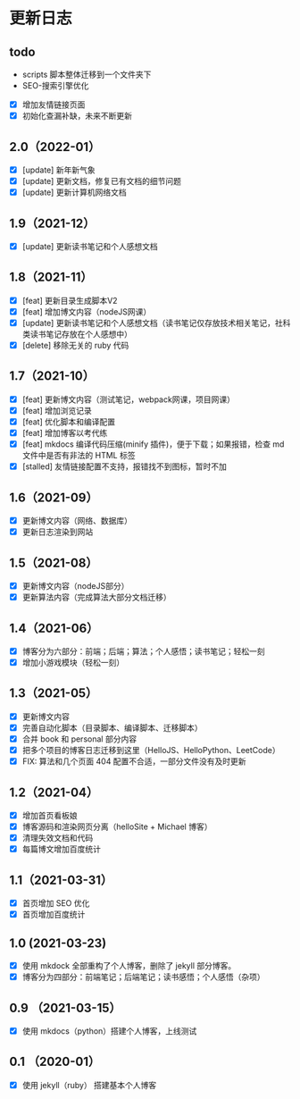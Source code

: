 # 更新日志

## todo

- scripts 脚本整体迁移到一个文件夹下
- SEO-搜索引擎优化

- [x] 增加友情链接页面
- [x] 初始化查漏补缺，未来不断更新

## 2.0（2022-01）
- [x] [update] 新年新气象
- [x] [update] 更新文档，修复已有文档的细节问题
- [x] [update] 更新计算机网络文档

## 1.9（2021-12）
- [x] [update] 更新读书笔记和个人感想文档

## 1.8（2021-11）
- [x] [feat] 更新目录生成脚本V2
- [x] [feat] 增加博文内容（nodeJS网课）
- [x] [update] 更新读书笔记和个人感想文档（读书笔记仅存放技术相关笔记，社科类读书笔记存放在个人感想中）
- [x] [delete] 移除无关的 ruby 代码

## 1.7（2021-10）

- [x] [feat] 更新博文内容（测试笔记，webpack网课，项目网课）
- [x] [feat] 增加浏览记录
- [x] [feat] 优化脚本和编译配置
- [x] [feat] 增加博客以考代练
- [x] [feat] mkdocs 编译代码压缩(minify 插件)，便于下载；如果报错，检查 md 文件中是否有非法的 HTML 标签
- [x] [stalled] 友情链接配置不支持，报错找不到图标，暂时不加

## 1.6（2021-09）

- [x] 更新博文内容（网络、数据库）
- [x] 更新日志渲染到网站

## 1.5（2021-08）

- [x] 更新博文内容（nodeJS部分）
- [x] 更新算法内容（完成算法大部分文档迁移）

## 1.4（2021-06）

- [x] 博客分为六部分：前端；后端；算法；个人感悟；读书笔记；轻松一刻
- [x] 增加小游戏模块（轻松一刻）

## 1.3（2021-05）

- [x] 更新博文内容
- [x] 完善自动化脚本（目录脚本、编译脚本、迁移脚本）
- [x] 合并 book 和 personal 部分内容
- [x] 把多个项目的博客日志迁移到这里（HelloJS、HelloPython、LeetCode）
- [x] FIX: 算法和几个页面 404 配置不合适，一部分文件没有及时更新

## 1.2（2021-04）

- [x] 增加首页看板娘
- [x] 博客源码和渲染网页分离（helloSite + Michael 博客）
- [x] 清理失效文档和代码
- [x] 每篇博文增加百度统计

## 1.1（2021-03-31）

- [x] 首页增加 SEO 优化
- [x] 首页增加百度统计

## 1.0 (2021-03-23)

- [x] 使用 mkdock 全部重构了个人博客，删除了 jekyll 部分博客。
- [x] 博客分为四部分：前端笔记；后端笔记；读书感悟；个人感悟（杂项）

## 0.9 （2021-03-15）

- [x] 使用 mkdocs（python）搭建个人博客，上线测试

## 0.1 （2020-01）

- [x] 使用 jekyll（ruby） 搭建基本个人博客
